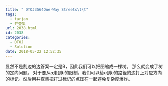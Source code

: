 ```yaml
---
title: " DTOJ3564One-Way Streets\t\t"
tags:
  - tarjan
  - 并查集
url: 2038.html
id: 2038
categories:
  - DTOJ
  - Solution
date: 2018-05-22 12:52:35
---
```


显然不是割边的边答案一定是B，因此我们可以把图缩成一棵树。 那么就变成了树的定向问题。 对于要从$a$走到$b$的限制，我们可以给$a$到$b$的路径的边打上对应方向的标记。然后用并查集把打过标记的点压在一起避免复杂度爆炸。